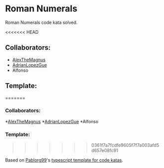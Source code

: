 # Roman Numerals

Roman Numerals code kata solved.

<<<<<<< HEAD
## Collaborators:

* [AlexTheMagnus](https://github.com/AlexTheMagnus)
* [AdrianLopezGue](https://github.com/AdrianLopezGue)
* Alfonso

## Template:
=======
### Collaborators:

*[AlexTheMagnus](https://github.com/AlexTheMagnus)
*[AdrianLopezGue](https://github.com/AdrianLopezGue)
*Alfonso

### Template:
>>>>>>> 0361f7a7fcdfe9605f7f7a003afd5d657e08fc91

Based on [Pablorg99](https://github.com/Pablorg99)'s [typescript template for code katas](https://github.com/Pablorg99/typescript-kata-template).
